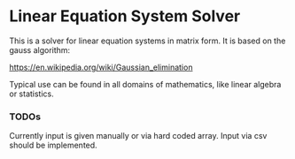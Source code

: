 # Linear Equation System Solver

This is a solver for linear equation systems in matrix form.
It is based on the gauss algorithm:

https://en.wikipedia.org/wiki/Gaussian_elimination

Typical use can be found in all domains of mathematics, like linear algebra or statistics.

### TODOs
Currently input is given manually or via hard coded array. Input via csv should be implemented.